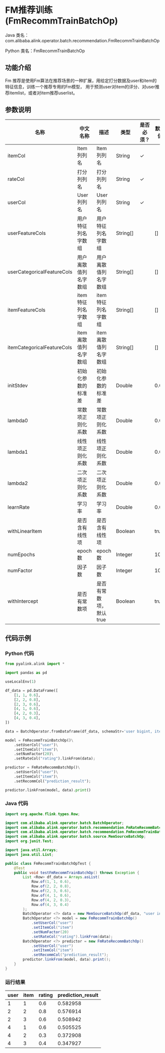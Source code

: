 # FM推荐训练 (FmRecommTrainBatchOp)
Java 类名：com.alibaba.alink.operator.batch.recommendation.FmRecommTrainBatchOp

Python 类名：FmRecommTrainBatchOp


## 功能介绍
Fm 推荐是使用Fm算法在推荐场景的一种扩展，用给定打分数据及user和item的特征信息，训练一个推荐专用的Fm模型，
用于预测user对item的评分、对user推荐itemlist，或者对item推荐userlist。


## 参数说明

| 名称 | 中文名称 | 描述 | 类型 | 是否必须？ | 默认值 |
| --- | --- | --- | --- | --- | --- |
| itemCol | Item列列名 | Item列列名 | String | ✓ |  |
| rateCol | 打分列列名 | 打分列列名 | String | ✓ |  |
| userCol | User列列名 | User列列名 | String | ✓ |  |
| userFeatureCols | 用户特征列名字数组 | 用户特征列名字数组 | String[] |  | [] |
| userCategoricalFeatureCols | 用户离散值列名字数组 | 用户离散值列名字数组 | String[] |  | [] |
| itemFeatureCols | item特征列名字数组 | item特征列名字数组 | String[] |  | [] |
| itemCategoricalFeatureCols | item离散值列名字数组 | item离散值列名字数组 | String[] |  | [] |
| initStdev | 初始化参数的标准差 | 初始化参数的标准差 | Double |  | 0.05 |
| lambda0 | 常数项正则化系数 | 常数项正则化系数 | Double |  | 0.0 |
| lambda1 | 线性项正则化系数 | 线性项正则化系数 | Double |  | 0.0 |
| lambda2 | 二次项正则化系数 | 二次项正则化系数 | Double |  | 0.0 |
| learnRate | 学习率 | 学习率 | Double |  | 0.01 |
| withLinearItem | 是否含有线性项 | 是否含有线性项 | Boolean |  | true |
| numEpochs | epoch数 | epoch数 | Integer |  | 10 |
| numFactor | 因子数 | 因子数 | Integer |  | 10 |
| withIntercept | 是否有常数项 | 是否有常数项，默认true | Boolean |  | true |

## 代码示例
### Python 代码
```python
from pyalink.alink import *

import pandas as pd

useLocalEnv(1)

df_data = pd.DataFrame([
    [1, 1, 0.6],
    [2, 2, 0.8],
    [2, 3, 0.6],
    [4, 1, 0.6],
    [4, 2, 0.3],
    [4, 3, 0.4],
])

data = BatchOperator.fromDataframe(df_data, schemaStr='user bigint, item bigint, rating double')

model = FmRecommTrainBatchOp()\
    .setUserCol("user")\
    .setItemCol("item")\
    .setNumFactor(20)\
    .setRateCol("rating").linkFrom(data);

predictor = FmRateRecommBatchOp()\
    .setUserCol("user")\
    .setItemCol("item")\
    .setRecommCol("prediction_result");

predictor.linkFrom(model, data).print()
```
### Java 代码
```java
import org.apache.flink.types.Row;

import com.alibaba.alink.operator.batch.BatchOperator;
import com.alibaba.alink.operator.batch.recommendation.FmRateRecommBatchOp;
import com.alibaba.alink.operator.batch.recommendation.FmRecommTrainBatchOp;
import com.alibaba.alink.operator.batch.source.MemSourceBatchOp;
import org.junit.Test;

import java.util.Arrays;
import java.util.List;

public class FmRecommTrainBatchOpTest {
	@Test
	public void testFmRecommTrainBatchOp() throws Exception {
		List <Row> df_data = Arrays.asList(
			Row.of(1, 1, 0.6),
			Row.of(2, 2, 0.8),
			Row.of(2, 3, 0.6),
			Row.of(4, 1, 0.6),
			Row.of(4, 2, 0.3),
			Row.of(4, 3, 0.4)
		);
		BatchOperator <?> data = new MemSourceBatchOp(df_data, "user int, item int, rating double");
		BatchOperator <?> model = new FmRecommTrainBatchOp()
			.setUserCol("user")
			.setItemCol("item")
			.setNumFactor(20)
			.setRateCol("rating").linkFrom(data);
		BatchOperator <?> predictor = new FmRateRecommBatchOp()
			.setUserCol("user")
			.setItemCol("item")
			.setRecommCol("prediction_result");
		predictor.linkFrom(model, data).print();
	}
}
```

### 运行结果
user|	item|	rating|	prediction_result
----|-----|--- |---
1	|1|	0.6|	0.582958
2	|2|	0.8|	0.576914
2	|3|	0.6|	0.508942
4	|1|	0.6|	0.505525
4	|2|	0.3|	0.372908
4	|3|	0.4|	0.347927
